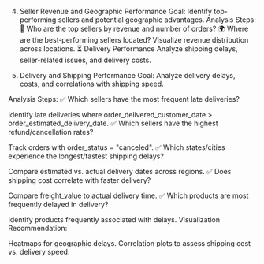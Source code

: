 



4. Seller Revenue and Geographic Performance
Goal: Identify top-performing sellers and potential geographic advantages.
Analysis Steps:
🏪 Who are the top sellers by revenue and number of orders?
🌍 Where are the best-performing sellers located?
Visualize revenue distribution across locations.
⏳ Delivery Performance
Analyze shipping delays, seller-related issues, and delivery costs.

5. Delivery and Shipping Performance
Goal: Analyze delivery delays, costs, and correlations with shipping speed.

Analysis Steps:
✅ Which sellers have the most frequent late deliveries?

Identify late deliveries where order_delivered_customer_date > order_estimated_delivery_date.
✅ Which sellers have the highest refund/cancellation rates?

Track orders with order_status = "canceled".
✅ Which states/cities experience the longest/fastest shipping delays?

Compare estimated vs. actual delivery dates across regions.
✅ Does shipping cost correlate with faster delivery?

Compare freight_value to actual delivery time.
✅ Which products are most frequently delayed in delivery?

Identify products frequently associated with delays.
Visualization Recommendation:

Heatmaps for geographic delays.
Correlation plots to assess shipping cost vs. delivery speed.